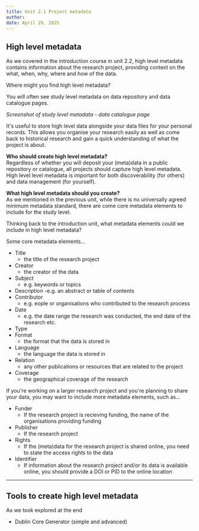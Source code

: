 ```yaml
---
title: Unit 2.1 Project metadata
author: 
date: April 29, 2025
---
```


## High level metadata

As we covered in the introduction course in unit 2.2, high level metadata contains information about the research project, providing context on the what, when, why, where and how of the data.

Where might you find high level metadata?

You will often see study level metadata on data repository and data catalogue pages.

_Screenshot of study level metadata - data catalogue page_

It's useful to store high level data alongside your data files for your personal records. This allows you organise your research easily as well as come back to historical research and gain a quick understanding of what the project is about.

**Who should create high level metadata?** <br>
Regardless of whether you will deposit your (meta)data in a public repository or catalogue, all projects should capture high level metadata. High level level metadata is important for both discoverability (for others) and data management (for yourself).

**What high level metadata should you create?** <br>
As we mentioned in the previous unit, while there is no universally agreed minimum metadata standard, there are come core metadata elements to include for the study level.

Thinking back to the introduction unit, what metadata elements could we include in high level metadata?

Some core metadata elements...

- Title
  - the title of the research project
- Creator
  - the creator of the data
- Subject
  - e.g. keywords or topics
- Description
  -e.g. an abstract or table of contents
- Contributor
  - e.g. eople or organisations who contributed to the research process
- Date
  - e.g. the date range the research was conducted, the end date of the research etc.
- Type
- Format
  - the format that the data is stored in
- Language
  - the language the data is stored in
- Relation
  - any other publications or resources that are related to the project
- Coverage
  - the geographical coverage of the research

If you're working on a larger research project and you're planning to share your data, you may want to include more metadata elements, such as...

- Funder
  - If the research project is recieving funding, the name of the organisations providing funding
- Publisher
  - If the research project 
- Rights
  - If the (meta)data for the research project is shared online, you need to state the access rights to the data 
- Identifier
  - If information about the research project and/or its data is available online, you should provide a DOI or PID to the online location

---

## Tools to create high level metadata
 
As we took explored at the end 
   - Dublin Core Generator (simple and advanced)
   



